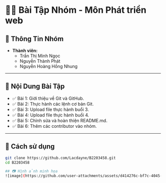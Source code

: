 # 👨‍💻 Bài Tập Nhóm - Môn Phát triển web

## 📝 Thông Tin Nhóm
- **Thành viên:**
  - Trần Thị Minh Ngọc 
  - Nguyễn Thành Phát
  - Nguyễn Hoàng Hồng Nhung

---

## 📌 Nội Dung Bài Tập
- ✅ Bài 1: Giới thiệu về Git và GitHub.
- ✅ Bài 2: Thực hành các lệnh cơ bản Git.
- ✅ Bài 3: Upload file thực hành buổi 3.
- ✅ Bài 4: Upload file thực hành buổi 4.
- ✅ Bài 5: Chỉnh sửa và hoàn thiện README.md.
- ✅ Bài 6: Thêm các contributor vào nhóm.

---

## 🚀 Cách sử dụng
```bash
git clone https://github.com/Lacdayne/B2203458.git
cd B2203458

## 📷 Hình ảnh minh họa
![image](https://github.com/user-attachments/assets/d414276c-bf7c-4045-9a0e-7bc7fd1fa120)


